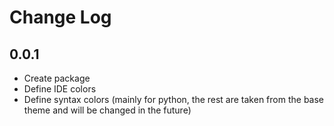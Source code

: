 # Change Log

## 0.0.1

- Create package
- Define IDE colors
- Define syntax colors (mainly for python, the rest are taken from the base theme and will be changed in the future)
